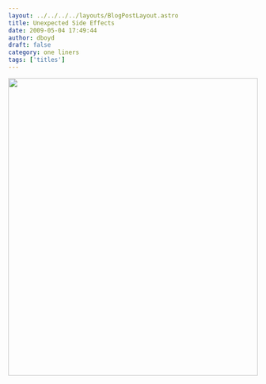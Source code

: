 ```yaml
---
layout: ../../../../layouts/BlogPostLayout.astro
title: Unexpected Side Effects
date: 2009-05-04 17:49:44
author: dboyd
draft: false
category: one liners
tags: ['titles']
---
```

<img
    srcset="https://img.selfiespirits.com/images/2009/05/unexpectedEffects_480.avif 480w"
    sizes="(max-width: 480px) 100vw"
    src="https://img.selfiespirits.com/images/2009/05/unexpectedEffects.jpg"
    alt=""
    style="width: clamp(0px, 100%, 600px); height: auto;"
/>

